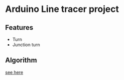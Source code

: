 # Arduino Line tracer project
## Features
* Turn
* Junction turn

## Algorithm
[see here](Algorithm.md)

